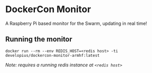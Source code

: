 # DockerCon Monitor
A Raspberry Pi based monitor for the Swarm, updating in real time!

## Running the monitor

`docker run --rm --env REDIS_HOST=<redis host> -ti developius/dockercon-monitor-armhf:latest`

_Note: requires a running redis instance at `<redis host>`_
